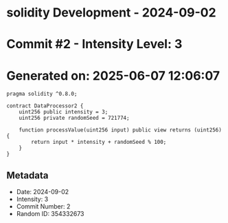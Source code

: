 ﻿# solidity Development - 2024-09-02
# Commit #2 - Intensity Level: 3
# Generated on: 2025-06-07 12:06:07
```solidity
pragma solidity ^0.8.0;

contract DataProcessor2 {
    uint256 public intensity = 3;
    uint256 private randomSeed = 721774;

    function processValue(uint256 input) public view returns (uint256) {
        return input * intensity + randomSeed % 100;
    }
}
```
## Metadata
- Date: 2024-09-02
- Intensity: 3
- Commit Number: 2
- Random ID: 354332673
